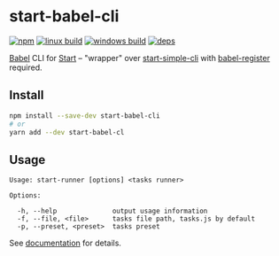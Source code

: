 # start-babel-cli

[![npm](https://img.shields.io/npm/v/start-babel-cli.svg?style=flat-square)](https://www.npmjs.com/package/start-babel-cli)
[![linux build](https://img.shields.io/travis/start-runner/babel-cli/master.svg?label=linux&style=flat-square)](https://travis-ci.org/start-runner/babel-cli)
[![windows build](https://img.shields.io/appveyor/ci/start-runner/babel-cli/master.svg?label=windows&style=flat-square)](https://ci.appveyor.com/project/start-runner/babel-cli)
[![deps](https://img.shields.io/gemnasium/start-runner/babel-cli.svg?style=flat-square)](https://gemnasium.com/start-runner/babel-cli)

[Babel](https://babeljs.io/) CLI for [Start](https://github.com/start-runner/start) – "wrapper" over [start-simple-cli](https://github.com/start-runner/simple-cli) with [babel-register](https://babeljs.io/docs/usage/require/) required.

## Install

```sh
npm install --save-dev start-babel-cli
# or
yarn add --dev start-babel-cl
```

## Usage

```
Usage: start-runner [options] <tasks runner>

Options:

  -h, --help              output usage information
  -f, --file, <file>      tasks file path, tasks.js by default
  -p, --preset, <preset>  tasks preset
```

See [documentation](https://github.com/start-runner/start#readme) for details.
